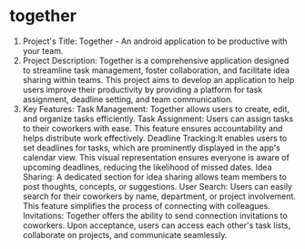 # together
1. Project's Title: Together - An android application to be productive with your team.
2. Project Description: Together is a comprehensive application designed to streamline task management, foster collaboration, and facilitate idea sharing within teams. This project aims to develop an application to help users improve their productivity by providing a  platform for task assignment, deadline setting, and team communication.
3.  Key Features:
    Task Management: Together allows users to create, edit, and organize tasks efficiently.
    Task Assignment: Users can assign tasks to their coworkers with ease. This feature ensures accountability and helps distribute work effectively.
    Deadline Tracking:It enables users to set deadlines for tasks, which are prominently displayed in the app's calendar view. This visual representation ensures everyone is aware of upcoming deadlines, reducing the likelihood of missed dates.
    Idea Sharing: A dedicated section for idea sharing allows team members to post thoughts, concepts, or suggestions.
    User Search: Users can easily search for their coworkers by name, department, or project involvement. This feature simplifies the process of connecting with colleagues.
    Invitations: Together offers the ability to send connection invitations to coworkers. Upon acceptance, users can access each other's task lists, collaborate on projects, and communicate seamlessly.

